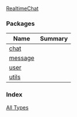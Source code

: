 [RealtimeChat](./index.md)

### Packages

| Name | Summary |
|---|---|
| [chat](chat/index.md) |  |
| [message](message/index.md) |  |
| [user](user/index.md) |  |
| [utils](utils/index.md) |  |

### Index

[All Types](alltypes/index.md)